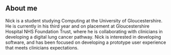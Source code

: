 ## About me

Nick is a student studying Computing at the University of Gloucestershire. He is currently in his third year and on placement at Gloucestershire Hospital NHS Foundation Trust, where he is collaborating with clinicians in developing a digital lung cancer pathway. Nick is interested in developing software, and has been focused on developing a prototype user experience that meets clinicians expectations.